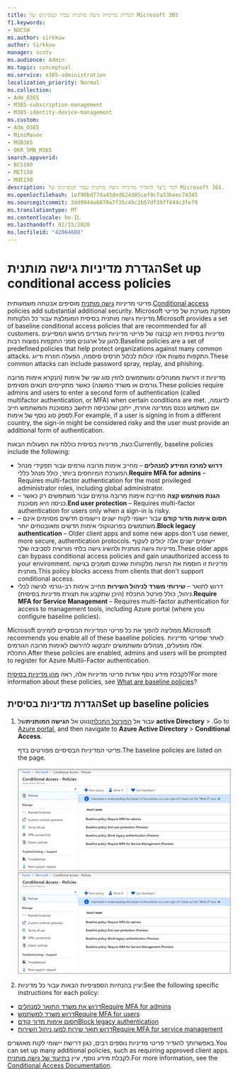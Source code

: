 ```yaml
---
title: הגדרת מדיניות גישה מותנית עבור קמפיינים של Microsoft 365
f1.keywords:
- NOCSH
ms.author: sirkkuw
author: Sirkkuw
manager: scotv
ms.audience: Admin
ms.topic: conceptual
ms.service: o365-administration
localization_priority: Normal
ms.collection:
- Adm_O365
- M365-subscription-management
- M365-identity-device-management
ms.custom:
- Adm_O365
- MiniMaven
- MSB365
- OKR_SMB_M365
search.appverid:
- BCS160
- MET150
- MOE150
description: למד כיצד להגדיר מדיניות גישה מותנית עבור קמפיינים של Microsoft 365.
ms.openlocfilehash: 1ef90bd77da43ded624d85cef9c7a33beec74345
ms.sourcegitcommit: 3dd9944a6070a7f35c4bc2b57df397f844c3fe79
ms.translationtype: MT
ms.contentlocale: he-IL
ms.lasthandoff: 02/15/2020
ms.locfileid: "42064608"
---
```

# <a name="set-up-conditional-access-policies"></a><span data-ttu-id="cbe8d-103">הגדרת מדיניות גישה מותנית</span><span class="sxs-lookup"><span data-stu-id="cbe8d-103">Set up conditional access policies</span></span>

<span data-ttu-id="cbe8d-104">פריטי מדיניות [גישה מותנית](https://docs.microsoft.com/azure/active-directory/conditional-access/overview) מוסיפים אבטחה משמעותית.</span><span class="sxs-lookup"><span data-stu-id="cbe8d-104">[Conditional access](https://docs.microsoft.com/azure/active-directory/conditional-access/overview) policies add substantial additional security.</span></span> <span data-ttu-id="cbe8d-105">Microsoft מספקת מערכת של פריטי מדיניות גישה מותנית בסיסית המומלצת עבור כל הלקוחות.</span><span class="sxs-lookup"><span data-stu-id="cbe8d-105">Microsoft provides a set of baseline conditional access policies that are recommended for all customers.</span></span> <span data-ttu-id="cbe8d-106">מדיניות בסיסית היא קבוצה של פריטי מדיניות מוגדרים מראש המסייעים להגן על ארגונים מפני התקפות נפוצות רבות.</span><span class="sxs-lookup"><span data-stu-id="cbe8d-106">Baseline policies are a set of predefined policies that help protect organizations against many common attacks.</span></span> <span data-ttu-id="cbe8d-107">התקפות נפוצות אלה יכולות לכלול תרסיס סיסמה, הפעלה חוזרת ודיוג.</span><span class="sxs-lookup"><span data-stu-id="cbe8d-107">These common attacks can include password spray, replay, and phishing.</span></span>

<span data-ttu-id="cbe8d-108">מדיניות זו דורשת ממנהלים ומשתמשים להזין סוג שני של אימות (הנקרא אימות מרובה גורמים או משרד המשנה) כאשר מתקיימים תנאים מסוימים.</span><span class="sxs-lookup"><span data-stu-id="cbe8d-108">These policies require admins and users to enter a second form of authentication (called multifactor authentication, or MFA) when certain conditions are met.</span></span> <span data-ttu-id="cbe8d-109">לדוגמה, אם משתמש נכנס ממדינה אחרת, ייתכן שהכניסה תיחשב כמסוכנת והמשתמש חייב לספק סוג נוסף של אימות.</span><span class="sxs-lookup"><span data-stu-id="cbe8d-109">For example, if a user is signing in from a different country, the sign-in might be considered risky and the user must provide an additional form of authentication.</span></span> 

<span data-ttu-id="cbe8d-110">כעת, מדיניות בסיסית כוללת את הפעולות הבאות:</span><span class="sxs-lookup"><span data-stu-id="cbe8d-110">Currently, baseline policies include the following:</span></span>
- <span data-ttu-id="cbe8d-111">**דרוש למרכז המידע למנהלים** &ndash; מחייב אימות מרובה גורמים עבור תפקידי מנהל המערכת המיוחסים ביותר, כולל מנהל כללי.</span><span class="sxs-lookup"><span data-stu-id="cbe8d-111">**Require MFA for admins** &ndash; Requires multi-factor authentication for the most privileged administrator roles, including global administrator.</span></span>
- <span data-ttu-id="cbe8d-112">&ndash; **הגנת משתמש קצה** מחייבת אימות מרובה גורמים עבור משתמשים רק כאשר כניסה היא מסוכנת.</span><span class="sxs-lookup"><span data-stu-id="cbe8d-112">**End user protection** &ndash; Requires multi-factor authentication for users only when a sign-in is risky.</span></span> 
- <span data-ttu-id="cbe8d-113">&ndash; **חסום אימות מדור קודם** עבור יישומי לקוח ישנים ויישומים חדשים מסוימים אינם משתמשים בפרוטוקולי אימות חדשים ומאובטחים יותר.</span><span class="sxs-lookup"><span data-stu-id="cbe8d-113">**Block legacy authentication** &ndash; Older client apps and some new apps don't use newer, more secure, authentication protocols.</span></span> <span data-ttu-id="cbe8d-114">יישומים ישנים אלה יכולים לעקוף מדיניות גישה מותנית ולהשיג גישה בלתי מורשית לסביבה שלך.</span><span class="sxs-lookup"><span data-stu-id="cbe8d-114">These older apps can bypass conditional access policies and gain unauthorized access to your environment.</span></span> <span data-ttu-id="cbe8d-115">מדיניות זו חוסמת את הגישה מלקוחות שאינם תומכים בגישה מותנית.</span><span class="sxs-lookup"><span data-stu-id="cbe8d-115">This policy blocks access from clients that don't support conditional access.</span></span> 
- <span data-ttu-id="cbe8d-116">דרוש לתואר &ndash; **שירותי משרד לניהול השירות** מחייב אימות רב-גורמי לגישה לכלי ניהול, כולל פורטל התכלת (היכן שתקבע את תצורת מדיניות בסיסית).</span><span class="sxs-lookup"><span data-stu-id="cbe8d-116">**Require MFA for Service Management** &ndash; Requires multi-factor authentication for access to management tools, including Azure portal (where you configure baseline policies).</span></span> 

<span data-ttu-id="cbe8d-117">Microsoft ממליצה להפוך את כל פריטי המדיניות הבסיסיים לזמינים.</span><span class="sxs-lookup"><span data-stu-id="cbe8d-117">Microsoft recommends you enable all of these baseline policies.</span></span> <span data-ttu-id="cbe8d-118">לאחר שפריטי מדיניות אלה מופעלים, מנהלים ומשתמשים יתבקשו להירשם לאימות מרובה הגורמים התכלת.</span><span class="sxs-lookup"><span data-stu-id="cbe8d-118">After these policies are enabled, admins and users will be prompted to register for Azure Multii-Factor authentication.</span></span>

<span data-ttu-id="cbe8d-119">לקבלת מידע נוסף אודות פריטי מדיניות אלה, ראה [מהן מדיניות בסיסית](https://docs.microsoft.com/azure/active-directory/conditional-access/concept-baseline-protection)?</span><span class="sxs-lookup"><span data-stu-id="cbe8d-119">For more information about these policies, see [What are baseline policies](https://docs.microsoft.com/azure/active-directory/conditional-access/concept-baseline-protection)?</span></span>


## <a name="set-up-baseline-policies"></a><span data-ttu-id="cbe8d-120">הגדרת מדיניות בסיסית</span><span class="sxs-lookup"><span data-stu-id="cbe8d-120">Set up baseline policies</span></span>

1. <span data-ttu-id="cbe8d-121">עבור אל [הפורטל התכלת](https://portal.azure.com)ונווט אל **הגישה המותנית**של **active Directory** \> .</span><span class="sxs-lookup"><span data-stu-id="cbe8d-121">Go to [Azure portal](https://portal.azure.com), and then navigate to **Azure Active Directory** \> **Conditional Access**.</span></span>
    
    <span data-ttu-id="cbe8d-122">פריטי המדיניות הבסיסיים מפורטים בדף.</span><span class="sxs-lookup"><span data-stu-id="cbe8d-122">The baseline policies are listed on the page.</span></span> <br/> <br/>
    <span data-ttu-id="cbe8d-123">![דף המפרט מדיניות בסיסית עבור גישה מותנית.](../media/baslinepolicies.png)</span><span class="sxs-lookup"><span data-stu-id="cbe8d-123">![Page that lists baseline policies for conditional access.](../media/baslinepolicies.png)</span></span>
1. <span data-ttu-id="cbe8d-124">עיין בהנחיות הספציפיות הבאות עבור כל מדיניות:</span><span class="sxs-lookup"><span data-stu-id="cbe8d-124">See the following specific instructions for each policy:</span></span>

  - [<span data-ttu-id="cbe8d-125">דרוש את משרד התואר למנהלים</span><span class="sxs-lookup"><span data-stu-id="cbe8d-125">Require MFA for admins</span></span>](https://docs.microsoft.com/azure/active-directory/conditional-access/howto-baseline-protect-administrators)
- [<span data-ttu-id="cbe8d-126">דרוש משרד למשתמש</span><span class="sxs-lookup"><span data-stu-id="cbe8d-126">Require MFA for users</span></span>](https://docs.microsoft.com/azure/active-directory/conditional-access/howto-baseline-protect-end-users)  
 - [<span data-ttu-id="cbe8d-127">חסום אימות מדור קודם</span><span class="sxs-lookup"><span data-stu-id="cbe8d-127">Block legacy authentication</span></span>](https://docs.microsoft.com/azure/active-directory/conditional-access/howto-baseline-protect-legacy-auth)
  - [<span data-ttu-id="cbe8d-128">דרוש תואר שירות למען ניהול השירות</span><span class="sxs-lookup"><span data-stu-id="cbe8d-128">Require MFA for service management</span></span>](https://docs.microsoft.com/azure/active-directory/conditional-access/howto-baseline-protect-azure)

<span data-ttu-id="cbe8d-129">באפשרותך להגדיר פריטי מדיניות נוספים רבים, כגון דרישת יישומי לקוח מאושרים.</span><span class="sxs-lookup"><span data-stu-id="cbe8d-129">You can set up many additional policies, such as requiring approved client apps.</span></span> <span data-ttu-id="cbe8d-130">לקבלת מידע נוסף, עיין [בתיעוד של גישה מותנית](https://docs.microsoft.com/azure/active-directory/conditional-access/).</span><span class="sxs-lookup"><span data-stu-id="cbe8d-130">For more information, see the [Conditional Access Documentation](https://docs.microsoft.com/azure/active-directory/conditional-access/).</span></span>
